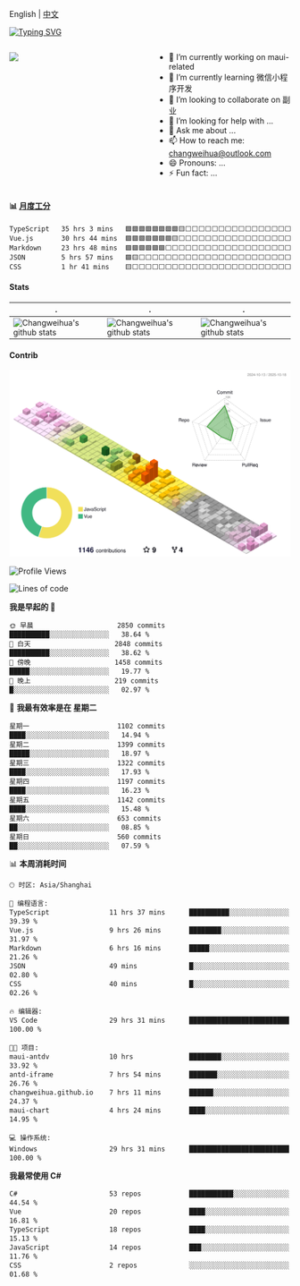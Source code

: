 English | [中文](README_CN.md)

[![Typing SVG](https://readme-typing-svg.herokuapp.com?color=%2336BCF7&center=true&vCenter=true&width=600&lines=Hi+there+👋,+I+am+Chang+Weihua;+Welcome+to+My+Profile!;Over+9+years+of+programming+experience;Always+learning+new+things+)](https://git.io/typing-svg)

<div style="display: grid;gap: 20px;grid-template-columns: repeat(auto-fit, minmax(240px, 1fr));">

[<img src="https://github-readme-stats.vercel.app/api?username=changweihua&show_icons=true&locale=cn" />](https://metrics.lecoq.io/changweihua#gh-light-mode-only)

<div>

- 🔭 I’m currently working on maui-related
- 🌱 I’m currently learning 微信小程序开发
- 👯 I’m looking to collaborate on 副业
- 🤔 I’m looking for help with ...
- 💬 Ask me about ...
- 📫 How to reach me: changweihua@outlook.com
- 😄 Pronouns: ...
- ⚡ Fun fact: ...

</div>

</div>

#### :bar_chart: [月度工分](https://github.com/changweihua/wakapi)

<!--START_SECTION:wakao-->

```txt
TypeScript   35 hrs 3 mins   🟩🟩🟩🟩🟩🟩🟩🟩🟨⬜⬜⬜⬜⬜⬜⬜⬜⬜⬜⬜⬜⬜⬜⬜⬜   34.82 %
Vue.js       30 hrs 44 mins  🟩🟩🟩🟩🟩🟩🟩🟨⬜⬜⬜⬜⬜⬜⬜⬜⬜⬜⬜⬜⬜⬜⬜⬜⬜   30.54 %
Markdown     23 hrs 48 mins  🟩🟩🟩🟩🟩🟩⬜⬜⬜⬜⬜⬜⬜⬜⬜⬜⬜⬜⬜⬜⬜⬜⬜⬜⬜   23.66 %
JSON         5 hrs 57 mins   🟩🟨⬜⬜⬜⬜⬜⬜⬜⬜⬜⬜⬜⬜⬜⬜⬜⬜⬜⬜⬜⬜⬜⬜⬜   05.92 %
CSS          1 hr 41 mins    🟨⬜⬜⬜⬜⬜⬜⬜⬜⬜⬜⬜⬜⬜⬜⬜⬜⬜⬜⬜⬜⬜⬜⬜⬜   01.68 %
```

<!--END_SECTION:wakao-->

#### Stats ####


| .                                                                                                                                            | .                                                                                                                                      | .                                                                                                                                                     |
| -------------------------------------------------------------------------------------------------------------------------------------------- | -------------------------------------------------------------------------------------------------------------------------------------- | ----------------------------------------------------------------------------------------------------------------------------------------------------- |
| ![Changweihua's github stats](https://github-readme-stats.vercel.app/api?username=changweihua&show_icons=true&theme=radical&hide_title=true) | ![Changweihua's github stats](https://github-readme-stats.vercel.app/api/top-langs/?username=changweihua&theme=radical&layout=compact) | ![Changweihua's github stats](https://github-readme-stats.vercel.app/api?username=changweihua&show_icons=true&theme=radical&include_all_commits=true) |


#### Contrib ####

<!--   profile-green-animate -->
![](./profile-3d-contrib/profile-south-season-animate.svg)

<!--START_SECTION:waka-->
![Profile Views](http://img.shields.io/badge/%E4%B8%AA%E4%BA%BA%E8%B5%84%E6%96%99%E8%A7%82%E7%9C%8B%E6%AC%A1%E6%95%B0-0-blue)

![Lines of code](https://img.shields.io/badge/%E4%BB%8E%E3%80%8CHello%20World%E3%80%8D%E8%B5%B7%E6%88%91%E5%B7%B2%E7%BB%8F%E5%86%99%E4%BA%86-24.4%20million%20%E8%A1%8C%E4%BB%A3%E7%A0%81-blue)

**我是早起的 🐤** 

```text
🌞 早晨                     2850 commits        ██████████░░░░░░░░░░░░░░░   38.64 % 
🌆 白天                     2848 commits        ██████████░░░░░░░░░░░░░░░   38.62 % 
🌃 傍晚                     1458 commits        █████░░░░░░░░░░░░░░░░░░░░   19.77 % 
🌙 晚上                     219 commits         █░░░░░░░░░░░░░░░░░░░░░░░░   02.97 % 
```
📅 **我最有效率是在 星期二** 

```text
星期一                      1102 commits        ████░░░░░░░░░░░░░░░░░░░░░   14.94 % 
星期二                      1399 commits        █████░░░░░░░░░░░░░░░░░░░░   18.97 % 
星期三                      1322 commits        ████░░░░░░░░░░░░░░░░░░░░░   17.93 % 
星期四                      1197 commits        ████░░░░░░░░░░░░░░░░░░░░░   16.23 % 
星期五                      1142 commits        ████░░░░░░░░░░░░░░░░░░░░░   15.48 % 
星期六                      653 commits         ██░░░░░░░░░░░░░░░░░░░░░░░   08.85 % 
星期日                      560 commits         ██░░░░░░░░░░░░░░░░░░░░░░░   07.59 % 
```


📊 **本周消耗时间** 

```text
🕑︎ 时区: Asia/Shanghai

💬 编程语言: 
TypeScript               11 hrs 37 mins      ██████████░░░░░░░░░░░░░░░   39.39 % 
Vue.js                   9 hrs 26 mins       ████████░░░░░░░░░░░░░░░░░   31.97 % 
Markdown                 6 hrs 16 mins       █████░░░░░░░░░░░░░░░░░░░░   21.26 % 
JSON                     49 mins             █░░░░░░░░░░░░░░░░░░░░░░░░   02.80 % 
CSS                      40 mins             █░░░░░░░░░░░░░░░░░░░░░░░░   02.26 % 

🔥 编辑器: 
VS Code                  29 hrs 31 mins      █████████████████████████   100.00 % 

🐱‍💻 项目: 
maui-antdv               10 hrs              ████████░░░░░░░░░░░░░░░░░   33.92 % 
antd-iframe              7 hrs 54 mins       ███████░░░░░░░░░░░░░░░░░░   26.76 % 
changweihua.github.io    7 hrs 11 mins       ██████░░░░░░░░░░░░░░░░░░░   24.37 % 
maui-chart               4 hrs 24 mins       ████░░░░░░░░░░░░░░░░░░░░░   14.95 % 

💻 操作系统: 
Windows                  29 hrs 31 mins      █████████████████████████   100.00 % 
```

**我最常使用 C#** 

```text
C#                       53 repos            ███████████░░░░░░░░░░░░░░   44.54 % 
Vue                      20 repos            ████░░░░░░░░░░░░░░░░░░░░░   16.81 % 
TypeScript               18 repos            ████░░░░░░░░░░░░░░░░░░░░░   15.13 % 
JavaScript               14 repos            ███░░░░░░░░░░░░░░░░░░░░░░   11.76 % 
CSS                      2 repos             ░░░░░░░░░░░░░░░░░░░░░░░░░   01.68 % 
```




<!--END_SECTION:waka-->


<!-- ![](assets/Bottom_down.svg) -->
